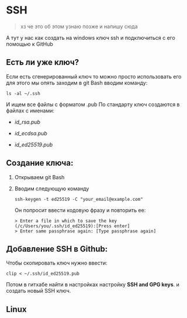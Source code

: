 # SSH

> хз че это об этом узнаю позже и напишу сюда

А тут у нас как создать на windows ключ ssh и подключиться с его помощью к GitHub

## Есть ли уже ключ?

Если есть сгенерированный ключ то можно просто использовать его для этого мы опять заходим в git Bash вводим команду: 

```
ls -al ~/.ssh
```
И ищем все файлы с форматом .pub
По стандарту ключ создаются в файлах с именами: 

- *id_rsa.pub*

- *id_ecdsa.pub*

- *id_ed25519.pub*

    


## Создание ключа:

1. Открываем git Bash

2. Вводим следующую команду 

    ```
    ssh-keygen -t ed25519 -C "your_email@example.com"
    ```

    Он попросит ввести кодовую фразу и повторить ее:

    ```
    > Enter a file in which to save the key (/c/Users/you/.ssh/id_ed25519):[Press enter]
    > Enter same passphrase again: [Type passphrase again]
    ```



## Добавление SSH в Github:

Чтобы скопировать ключ нужно ввести:

```
clip < ~/.ssh/id_ed25519.pub
```

Потом в гитхабе найти в настройках настройку  **SSH and GPG keys**.
и создать новый SSH ключ.



## Linux